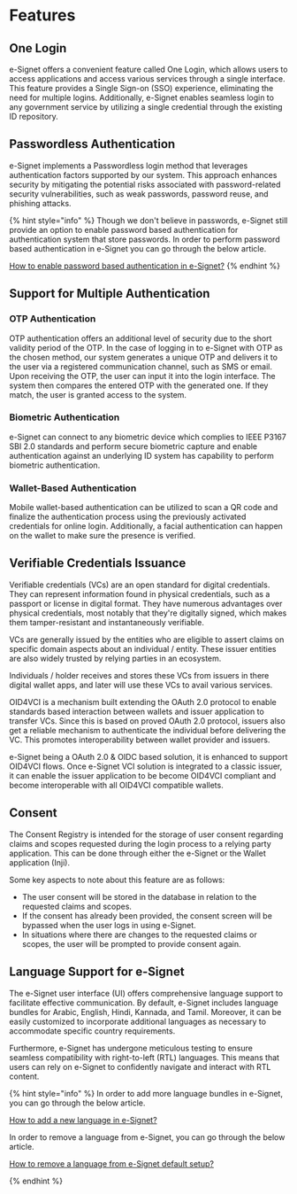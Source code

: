 # Features

## One Login 

e-Signet offers a convenient feature called One Login, which allows users to access applications and access various services through a single interface. This feature provides a Single Sign-on (SSO) experience, eliminating the need for multiple logins. Additionally, e-Signet enables seamless login to any government service by utilizing a single credential through the existing ID repository.

## Passwordless Authentication

e-Signet implements a Passwordless login method that leverages authentication factors supported by our system. This approach enhances security by mitigating the potential risks associated with password-related security vulnerabilities, such as weak passwords, password reuse, and phishing attacks.

{% hint style="info" %}
Though we don't believe in passwords, e-Signet still provide an option to enable password based authentication for authentication system that store passwords. In order to perform password based authentication in e-Signet you can go through the below article.

[How to enable password based authentication in e-Signet?]()
{% endhint %}

## Support for Multiple Authentication

### OTP Authentication

OTP authentication offers an additional level of security due to the short validity period of the OTP. In the case of logging in to e-Signet with OTP as the chosen method, our system generates a unique OTP and delivers it to the user via a registered communication channel, such as SMS or email. Upon receiving the OTP, the user can input it into the login interface. The system then compares the entered OTP with the generated one. If they match, the user is granted access to the system.

### Biometric Authentication

e-Signet can connect to any biometric device which complies to IEEE P3167 SBI 2.0 standards and perform secure biometric capture and enable authentication against an underlying ID system has capability to perform biometric authentication.

### Wallet-Based Authentication

Mobile wallet-based authentication can be utilized to scan a QR code and finalize the authentication process using the previously activated credentials for online login. Additionally, a facial authentication can happen on the wallet to make sure the presence is verified.

## Verifiable Credentials Issuance

Verifiable credentials (VCs) are an open standard for digital credentials. They can represent information found in physical credentials, such as a passport or license in digital format. They have numerous advantages over physical credentials, most notably that they're digitally signed, which makes them tamper-resistant and instantaneously verifiable.

VCs are generally issued by the entities who are eligible to assert claims on specific domain aspects about an individual / entity. These issuer entities are also widely trusted by relying parties in an ecosystem.

Individuals / holder receives and stores these VCs from issuers in there digital wallet apps, and later will use these VCs to avail various services. 

OID4VCI is a mechanism built extending the OAuth 2.0 protocol to enable standards based interaction between wallets and issuer application to transfer VCs. Since this is based on proved OAuth 2.0 protocol, issuers also get a reliable mechanism to authenticate the individual before delivering the VC. This promotes interoperability between wallet provider and issuers.

e-Signet being a OAuth 2.0 & OIDC based solution, it is enhanced to support OID4VCI flows. Once e-Signet VCI solution is integrated to a classic issuer, it can enable the issuer application to be become OID4VCI compliant and become interoperable with all OID4VCI compatible wallets.

## Consent 

The Consent Registry is intended for the storage of user consent regarding claims and scopes requested during the login process to a relying party application. This can be done through either the e-Signet or the Wallet application (Inji).

Some key aspects to note about this feature are as follows:

* The user consent will be stored in the database in relation to the requested claims and scopes.
* If the consent has already been provided, the consent screen will be bypassed when the user logs in using e-Signet.
* In situations where there are changes to the requested claims or scopes, the user will be prompted to provide consent again.

## Language Support for e-Signet

The e-Signet user interface (UI) offers comprehensive language support to facilitate effective communication. By default, e-Signet includes language bundles for Arabic, English, Hindi, Kannada, and Tamil. Moreover, it can be easily customized to incorporate additional languages as necessary to accommodate specific country requirements. 

Furthermore, e-Signet has undergone meticulous testing to ensure seamless compatibility with right-to-left (RTL) languages. This means that users can rely on e-Signet to confidently navigate and interact with RTL content.

{% hint style="info" %}
In order to add more language bundles in e-Signet, you can go through the below article.

[How to add a new language in e-Signet?]()

In order to remove a language from e-Signet, you can go through the below article.

[How to remove a language from e-Signet default setup?]()

{% endhint %}